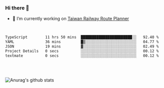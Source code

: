 ### Hi there 👋

- 🔭 I’m currently working on [Taiwan Railway Route Planner](https://github.com/Taiwan-Railway-Route-Planner)

<br/>

<!--START_SECTION:waka-->

```txt
TypeScript        11 hrs 50 mins  ███████████████████████░░   92.40 %
YAML              36 mins         █▒░░░░░░░░░░░░░░░░░░░░░░░   04.77 %
JSON              19 mins         ▓░░░░░░░░░░░░░░░░░░░░░░░░   02.49 %
Project Details   0 secs          ░░░░░░░░░░░░░░░░░░░░░░░░░   00.12 %
textmate          0 secs          ░░░░░░░░░░░░░░░░░░░░░░░░░   00.12 %
```

<!--END_SECTION:waka-->

<br/>
<br/>

![Anurag's github stats](https://github-readme-stats.vercel.app/api?username=DepickereSven&show_icons=true&theme=tokyonight)



<!--
**DepickereSven/DepickereSven** is a ✨ _special_ ✨ repository because its `README.md` (this file) appears on your GitHub profile.

Here are some ideas to get you started:

- 🔭 I’m currently working on ...
- 🌱 I’m currently learning ...
- 👯 I’m looking to collaborate on ...
- 🤔 I’m looking for help with ...
- 💬 Ask me about ...
- 📫 How to reach me: ...
- 😄 Pronouns: ...
- ⚡ Fun fact: ...
-->
